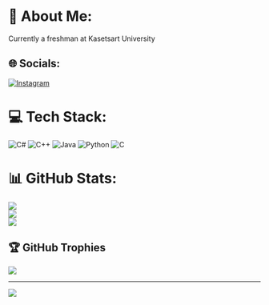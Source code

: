# 💫 About Me:
Currently a freshman at Kasetsart University


## 🌐 Socials:
[![Instagram](https://img.shields.io/badge/Instagram-%23E4405F.svg?logo=Instagram&logoColor=white)](https://instagram.com/bo_omtown) 

# 💻 Tech Stack:
![C#](https://img.shields.io/badge/c%23-%23239120.svg?style=flat&logo=c-sharp&logoColor=white) ![C++](https://img.shields.io/badge/c++-%2300599C.svg?style=flat&logo=c%2B%2B&logoColor=white) ![Java](https://img.shields.io/badge/java-%23ED8B00.svg?style=flat&logo=java&logoColor=white) ![Python](https://img.shields.io/badge/python-3670A0?style=flat&logo=python&logoColor=ffdd54) ![C](https://img.shields.io/badge/c-%2300599C.svg?style=flat&logo=c&logoColor=white)
# 📊 GitHub Stats:
![](https://github-readme-stats.vercel.app/api?username=D7NAMITE&theme=blueberry&hide_border=true&include_all_commits=false&count_private=false)<br/>
![](https://github-readme-streak-stats.herokuapp.com/?user=D7NAMITE&theme=blueberry&hide_border=true)<br/>
![](https://github-readme-stats.vercel.app/api/top-langs/?username=D7NAMITE&theme=blueberry&hide_border=true&include_all_commits=false&count_private=false&layout=compact)

## 🏆 GitHub Trophies
![](https://github-profile-trophy.vercel.app/?username=D7NAMITE&theme=radical&no-frame=true&no-bg=true&margin-w=4)

---
[![](https://visitcount.itsvg.in/api?id=D7NAMITE&icon=0&color=1)](https://visitcount.itsvg.in)

<!-- Proudly created with GPRM ( https://gprm.itsvg.in ) -->
